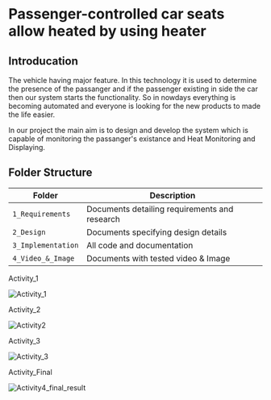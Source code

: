 # Passenger-controlled car seats allow heated by using heater

## Introducation
   
   The vehicle having major feature. In this technology it is used to determine the presence of the passanger and if the passenger existing in side the car then our system starts the functionality.
So in nowdays everything is becoming automated and everyone is looking for the new products to made the life easier.

In our project the main aim is to design and develop the system which is capable of monitoring the passanger's existance and Heat Monitoring
and Displaying.





## Folder Structure
Folder             | Description
-------------------| -----------------------------------------
`1_Requirements`   | Documents detailing requirements and research
`2_Design`         | Documents specifying design details
`3_Implementation` | All code and documentation
`4_Video_&_Image`  | Documents with tested video & Image


Activity_1


![Activity_1](https://user-images.githubusercontent.com/89962294/133557872-5d00a05e-59b2-4c74-bfdc-1df86b9e1bb3.PNG)

Activity_2

![Activity2](https://user-images.githubusercontent.com/89962294/133557993-ba80f8f4-4620-41e6-8ea5-18b81334d7fc.PNG)


Activity_3


![Activity_3](https://user-images.githubusercontent.com/89962294/133558032-40a5dfbb-e4db-4d22-a8f6-96a0dc4dca64.PNG)


Activity_Final

![Activity4_final_result](https://user-images.githubusercontent.com/89962294/133558083-7c4299ff-8b5c-416d-a21a-976996b28730.PNG)


